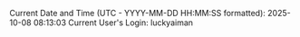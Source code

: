 Current Date and Time (UTC - YYYY-MM-DD HH:MM:SS formatted): 2025-10-08 08:13:03
Current User's Login: luckyaiman
